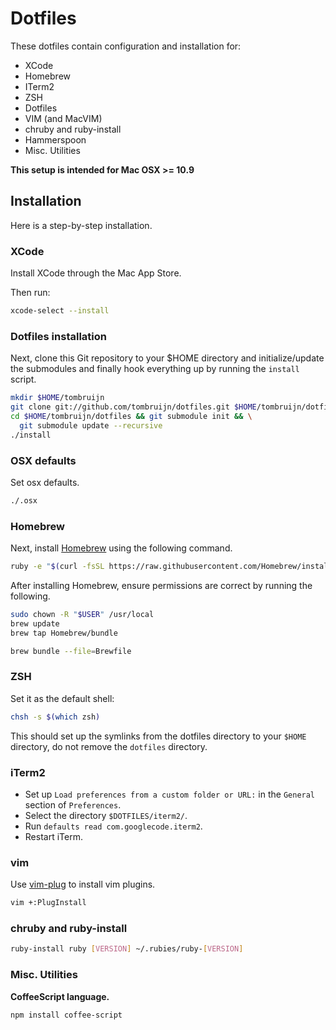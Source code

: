 # Dotfiles

These dotfiles contain configuration and installation for:

* XCode
* Homebrew
* ITerm2
* ZSH
* Dotfiles
* VIM (and MacVIM)
* chruby and ruby-install
* Hammerspoon
* Misc. Utilities

**This setup is intended for Mac OSX >= 10.9**

## Installation

Here is a step-by-step installation.

### XCode

Install XCode through the Mac App Store.

Then run:

```sh
xcode-select --install
```

### Dotfiles installation

Next, clone this Git repository to your $HOME directory and initialize/update
the submodules and finally hook everything up by running the `install` script.

```sh
mkdir $HOME/tombruijn
git clone git://github.com/tombruijn/dotfiles.git $HOME/tombruijn/dotfiles
cd $HOME/tombruijn/dotfiles && git submodule init && \
  git submodule update --recursive
./install
```

### OSX defaults

Set osx defaults.

```sh
./.osx
```

### Homebrew

Next, install [Homebrew](http://mxcl.github.com/homebrew/) using the following
command.

```sh
ruby -e "$(curl -fsSL https://raw.githubusercontent.com/Homebrew/install/master/install)"
```

After installing Homebrew, ensure permissions are correct by running the
following.

```sh
sudo chown -R "$USER" /usr/local
brew update
brew tap Homebrew/bundle

brew bundle --file=Brewfile
```

### ZSH

Set it as the default shell:

```sh
chsh -s $(which zsh)
```

This should set up the symlinks from the dotfiles directory to your `$HOME`
directory, do not remove the `dotfiles` directory.

### iTerm2

- Set up `Load preferences from a custom folder or URL:`
  in the `General` section of `Preferences`.
- Select the directory `$DOTFILES/iterm2/`.
- Run `defaults read com.googlecode.iterm2`.
- Restart iTerm.

### vim

Use [vim-plug](https://github.com/junegunn/vim-plug/) to install vim plugins.

```sh
vim +:PlugInstall
```

### chruby and ruby-install

```sh
ruby-install ruby [VERSION] ~/.rubies/ruby-[VERSION]
```

### Misc. Utilities

**CoffeeScript language.**

```sh
npm install coffee-script
```

